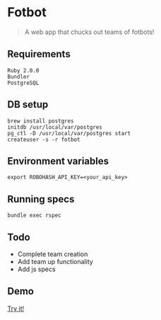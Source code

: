 # Fotbot

> A web app that chucks out teams of fotbots!

## Requirements

    Ruby 2.0.0
    Bundler
    PostgreSQL

## DB setup

    brew install postgres
    initdb /usr/local/var/postgres
    pg_ctl -D /usr/local/var/postgres start
    createuser -s -r fotbot

## Environment variables

    export ROBOHASH_API_KEY=<your_api_key>

## Running specs

    bundle exec rspec

## Todo

* Complete team creation
* Add team up functionality
* Add js specs

## Demo

[Try it!](http://fotbot.herokuapp.com)
